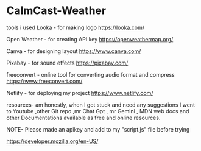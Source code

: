 # CalmCast-Weather
tools i used 
Looka - for making logo https://looka.com/

Open Weather - for creating API key https://openweathermap.org/

Canva - for designing layout https://www.canva.com/

Pixabay - for sound effects https://pixabay.com/

freeconvert - online tool for converting audio format and compress https://www.freeconvert.com/

Netlify - for deploying my project https://www.netlify.com/

resources- am honestly, when I got stuck and need any suggestions I went to Youtube ,other Git repo ,mr Chat Gpt , mr Gemini , MDN web docs and other Documentations available as free and online resources.

NOTE- Please made an apikey and add to my "script.js" file before trying

https://developer.mozilla.org/en-US/
